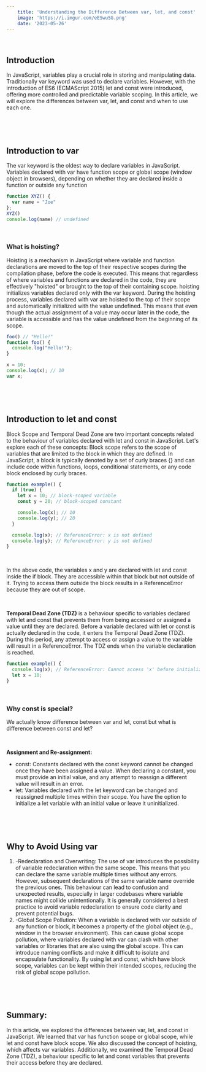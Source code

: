 ```yaml
---
    title: 'Understanding the Difference Between var, let, and const'
    image: 'https://i.imgur.com/eESwuSG.png'
    date: '2023-05-26'
---
```


&ensp;

## Introduction 
In JavaScript, variables play a crucial role in storing and manipulating data. Traditionally var keyword was used to declare variables. However, with the introduction of ES6 (ECMAScript 2015) let and const were introduced, offering more controlled and predictable variable scoping. In this article, we will explore the differences between var, let, and const and when to use each one.

&ensp;

&ensp;

## Introduction to var
The var keyword is the oldest way to declare variables in JavaScript. Variables declared with var have function scope or global scope (window object in browsers), depending on whether they are declared inside a function or outside any function
```js
function XYZ() { 
  var name = "Joe" 
}; 
XYZ() 
console.log(name) // undefined
```

&ensp;

### What is hoisting?
Hoisting is a mechanism in JavaScript where variable and function declarations are moved to the top of their respective scopes during the compilation phase, before the code is executed. This means that regardless of where variables and functions are declared in the code, they are effectively "hoisted" or brought to the top of their containing scope.
hoisting initializes variables declared only with the var keyword. During the hoisting process, variables declared with var are hoisted to the top of their scope and automatically initialized with the value undefined. This means that even though the actual assignment of a value may occur later in the code, the variable is accessible and has the value undefined from the beginning of its scope.
```js
foo() // "Hello!"
function foo() {
  console.log("Hello!");
}

x = 10;
console.log(x); // 10
var x;
```

&ensp;

&ensp;

## Introduction to let and const
Block Scope and Temporal Dead Zone are two important concepts related to the behaviour of variables declared with let and const in JavaScript. Let's explore each of these concepts:
Block scope refers to the scope of variables that are limited to the block in which they are defined. In JavaScript, a block is typically denoted by a set of curly braces {} and can include code within functions, loops, conditional statements, or any code block enclosed by curly braces.
```js
function example() {
  if (true) {
    let x = 10; // block-scoped variable
    const y = 20; // block-scoped constant

    console.log(x); // 10
    console.log(y); // 20
  }

  console.log(x); // ReferenceError: x is not defined
  console.log(y); // ReferenceError: y is not defined
}
```

&ensp;

In the above code, the variables x and y are declared with let and const inside the if block. They are accessible within that block but not outside of it. Trying to access them outside the block results in a ReferenceError because they are out of scope.

&ensp;

**Temporal Dead Zone (TDZ)** is a behaviour specific to variables declared with let and const that prevents them from being accessed or assigned a value until they are declared.
Before a variable declared with let or const is actually declared in the code, it enters the Temporal Dead Zone (TDZ). During this period, any attempt to access or assign a value to the variable will result in a ReferenceError. The TDZ ends when the variable declaration is reached.
```js
function example() {
  console.log(x); // ReferenceError: Cannot access 'x' before initialization
  let x = 10;
}
```

&ensp;

### Why const is special?
We actually know difference between var and let, const but what is difference between const and let?

&ensp;

**Assignment and Re-assignment:**
- const: Constants declared with the const keyword cannot be changed once they have been assigned a value. When declaring a constant, you must provide an initial value, and any attempt to reassign a different value will result in an error.
- let: Variables declared with the let keyword can be changed and reassigned multiple times within their scope. You have the option to initialize a let variable with an initial value or leave it uninitialized.

&ensp;

&ensp;

## Why to Avoid Using var
1. -Redeclaration and Overwriting: The use of var introduces the possibility of variable redeclaration within the same scope. This means that you can declare the same variable multiple times without any errors. However, subsequent declarations of the same variable name override the previous ones. This behaviour can lead to confusion and unexpected results, especially in larger codebases where variable names might collide unintentionally. It is generally considered a best practice to avoid variable redeclaration to ensure code clarity and prevent potential bugs.
2. -Global Scope Pollution: When a variable is declared with var outside of any function or block, it becomes a property of the global object (e.g., window in the browser environment). This can cause global scope pollution, where variables declared with var can clash with other variables or libraries that are also using the global scope. This can introduce naming conflicts and make it difficult to isolate and encapsulate functionality. By using let and const, which have block scope, variables can be kept within their intended scopes, reducing the risk of global scope pollution.

&ensp;

&ensp;

## Summary:
In this article, we explored the differences between var, let, and const in JavaScript. We learned that var has function scope or global scope, while let and const have block scope. We also discussed the concept of hoisting, which affects var variables. Additionally, we examined the Temporal Dead Zone (TDZ), a behaviour specific to let and const variables that prevents their access before they are declared.
